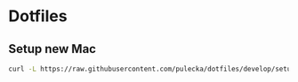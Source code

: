 # Dotfiles

## Setup new Mac

```sh
curl -L https://raw.githubusercontent.com/pulecka/dotfiles/develop/setup.sh | sh
```
